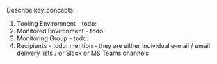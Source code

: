 

Describe key_concepts:

1. Tooling Environment - todo:
2. Monitored Environment - todo:
3. Monitoring Group - todo:
4. Recipients - todo:
   mention - they are either individual e-mail / email delivery lists / or Slack or MS Teams channels